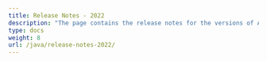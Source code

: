 ```yaml
---
title: Release Notes - 2022
description: "The page contains the release notes for the versions of Aspose.Tasks for Java released in 2022."
type: docs
weight: 8
url: /java/release-notes-2022/
---
```

